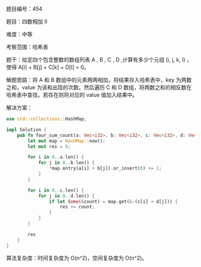 题目编号：454

题目：四数相加 II

难度：中等

考察范围：哈希表

题干：给定四个包含整数的数组列表 A , B , C , D ,计算有多少个元组 (i, j, k, l) ，使得 A[i] + B[j] + C[k] + D[l] = 0。

解题思路：将 A 和 B 数组中的元素两两相加，将结果存入哈希表中，key 为两数之和，value 为该和出现的次数。然后遍历 C 和 D 数组，将两数之和的相反数在哈希表中查找，若存在则将对应的 value 值加入结果中。

解决方案：

```rust
use std::collections::HashMap;

impl Solution {
    pub fn four_sum_count(a: Vec<i32>, b: Vec<i32>, c: Vec<i32>, d: Vec<i32>) -> i32 {
        let mut map = HashMap::new();
        let mut res = 0;

        for i in 0..a.len() {
            for j in 0..b.len() {
                *map.entry(a[i] + b[j]).or_insert(0) += 1;
            }
        }

        for i in 0..c.len() {
            for j in 0..d.len() {
                if let Some(&count) = map.get(&-(c[i] + d[j])) {
                    res += count;
                }
            }
        }

        res
    }
}
```

算法复杂度：时间复杂度为 O(n^2)，空间复杂度为 O(n^2)。